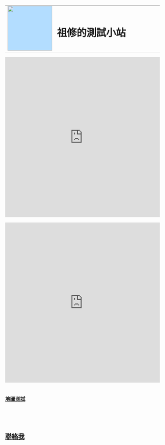<html xmlns="http://www.w3.org/1999/xhtml">
<head>
<meta http-equiv="Content-Type" content="text/html; charset=utf-8" />
<!-- TemplateBeginEditable name="doctitle" -->
<title>祖修的首頁</title>
<!-- TemplateEndEditable -->
<!-- TemplateBeginEditable name="head" -->
<!-- TemplateEndEditable -->
 <link type="text/css" rel="stylesheet" href="shomerpage/css.css">
 <link href="/shomerpage/css.css?v=3b5d20dcd11c8fdaaa6f82d3bb19f77852499a8b" rel="stylesheet">
</head>

<body>

<div class="container">
  <div class="header"><table width="100%" border="0">
  <tr>
    <td width="16%">
    <img src="https://raw.githubusercontent.com/shomerWang/shomerpage/master/logo.jpg" width="145" height="145" id="Insert_logo" style="background-color: #B3DDFF; display:block;" /></td>
    <td width="84%"><h1>祖修的測試小站</h1></td>
  </tr>
</table>

  </div>
  <div class="content">
  <iframe width="100%" height="520px" frameborder="0" src="https://shomerwang.carto.com/viz/61869c0c-d25a-11e6-953c-0e3ff518bd15/embed_map" allowfullscreen webkitallowfullscreen mozallowfullscreen oallowfullscreen msallowfullscreen></iframe> 
  <iframe width="100%" height ="520px"  frameborder="0" src="https://shomerwang.github.io/shomerpage/litemap.html" allowfullscreen webkitallowfullscreen mozallowfullscreen oallowfullscreen msallowfullscreen></iframe>
      <p><h3><a href="litemap.html">地圖測試</a></h3><p>
      
  <!--<p><h3><a href="3D.html">TGOS 3D</a></h3><p>--->
  </div>
  <div class="footer">
    <h2><a href="mailto:shomerwang@gmail.com">聯絡我</a></h2>
    <!-- end .footer --></div>
  <!-- end .container --></div>
</body>
</html>

